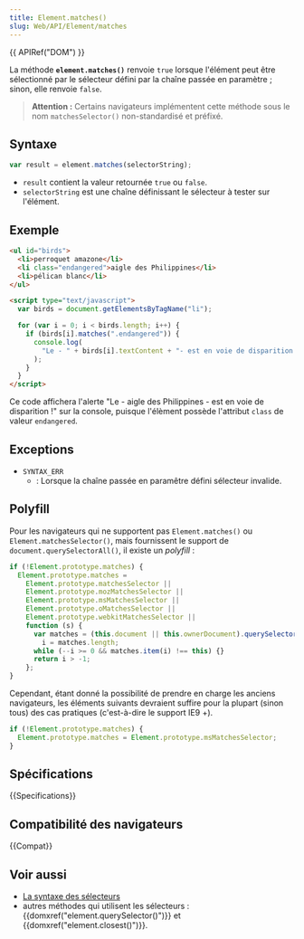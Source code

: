 ```yaml
---
title: Element.matches()
slug: Web/API/Element/matches
---
```


{{ APIRef("DOM") }}

La méthode **`element.matches()`** renvoie `true` lorsque l'élément peut être sélectionné par le sélecteur défini par la chaîne passée en paramètre&nbsp;; sinon, elle renvoie `false`.

> **Attention :** Certains navigateurs implémentent cette méthode sous le nom `matchesSelector()` non-standardisé et préfixé.

## Syntaxe

```js
var result = element.matches(selectorString);
```

- `result` contient la valeur retournée `true` ou `false`.
- `selectorString` est une chaîne définissant le sélecteur à tester sur l'élément.

## Exemple

```html
<ul id="birds">
  <li>perroquet amazone</li>
  <li class="endangered">aigle des Philippines</li>
  <li>pélican blanc</li>
</ul>

<script type="text/javascript">
  var birds = document.getElementsByTagName("li");

  for (var i = 0; i < birds.length; i++) {
    if (birds[i].matches(".endangered")) {
      console.log(
        "Le - " + birds[i].textContent + "- est en voie de disparition !",
      );
    }
  }
</script>
```

Ce code affichera l'alerte "Le - aigle des Philippines - est en voie de disparition !" sur la console, puisque l'élèment possède l'attribut `class` de valeur `endangered`.

## Exceptions

- `SYNTAX_ERR`
  - : Lorsque la chaîne passée en paramêtre défini sélecteur invalide.

## Polyfill

Pour les navigateurs qui ne supportent pas `Element.matches()` ou `Element.matchesSelector()`, mais fournissent le support de `document.querySelectorAll()`, il existe un _polyfill_&nbsp;:

```js
if (!Element.prototype.matches) {
  Element.prototype.matches =
    Element.prototype.matchesSelector ||
    Element.prototype.mozMatchesSelector ||
    Element.prototype.msMatchesSelector ||
    Element.prototype.oMatchesSelector ||
    Element.prototype.webkitMatchesSelector ||
    function (s) {
      var matches = (this.document || this.ownerDocument).querySelectorAll(s),
        i = matches.length;
      while (--i >= 0 && matches.item(i) !== this) {}
      return i > -1;
    };
}
```

Cependant, étant donné la possibilité de prendre en charge les anciens navigateurs, les éléments suivants devraient suffire pour la plupart (sinon tous) des cas pratiques (c'est-à-dire le support IE9 +).

```js
if (!Element.prototype.matches) {
  Element.prototype.matches = Element.prototype.msMatchesSelector;
}
```

## Spécifications

{{Specifications}}

## Compatibilité des navigateurs

{{Compat}}

## Voir aussi

- [La syntaxe des sélecteurs](/fr/Apprendre/CSS/Introduction_à_CSS/Les_sélecteurs)
- autres méthodes qui utilisent les sélecteurs : {{domxref("element.querySelector()")}} et {{domxref("element.closest()")}}.
